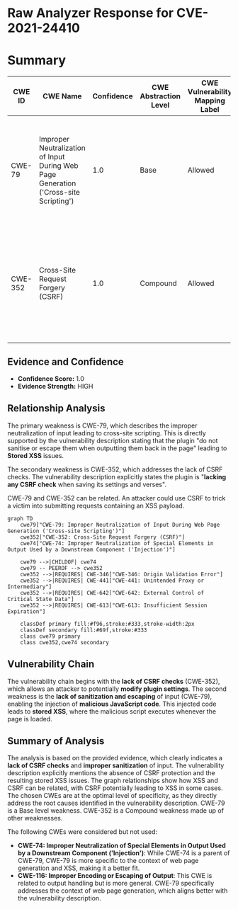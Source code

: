 # Raw Analyzer Response for CVE-2021-24410

# Summary
| CWE ID | CWE Name | Confidence | CWE Abstraction Level | CWE Vulnerability Mapping Label | CWE-Vulnerability Mapping Notes |
|---|---|---|---|---|---|
| CWE-79 | Improper Neutralization of Input During Web Page Generation ('Cross-site Scripting') | 1.0 | Base | Allowed | Primary CWE. The application does not neutralize input before placing it in a web page served to other users, leading to Stored XSS. |
| CWE-352 | Cross-Site Request Forgery (CSRF) | 1.0 | Compound | Allowed | Secondary CWE. The application lacks CSRF checks when saving settings and verses, allowing attackers to make unintended requests. |

## Evidence and Confidence

*   **Confidence Score:** 1.0
*   **Evidence Strength:** HIGH

## Relationship Analysis
The primary weakness is CWE-79, which describes the improper neutralization of input leading to cross-site scripting. This is directly supported by the vulnerability description stating that the plugin "do not sanitise or escape them when outputting them back in the page" leading to **Stored XSS** issues.

The secondary weakness is CWE-352, which addresses the lack of CSRF checks. The vulnerability description explicitly states the plugin is "**lacking any CSRF check** when saving its settings and verses".

CWE-79 and CWE-352 can be related. An attacker could use CSRF to trick a victim into submitting requests containing an XSS payload.

```mermaid
graph TD
    cwe79["CWE-79: Improper Neutralization of Input During Web Page Generation ('Cross-site Scripting')"]
    cwe352["CWE-352: Cross-Site Request Forgery (CSRF)"]
    cwe74["CWE-74: Improper Neutralization of Special Elements in Output Used by a Downstream Component ('Injection')"]

    cwe79 -->|CHILDOF| cwe74
    cwe79 -- PEEROF --> cwe352
    cwe352 -->|REQUIRES| CWE-346["CWE-346: Origin Validation Error"]
    cwe352 -->|REQUIRES| CWE-441["CWE-441: Unintended Proxy or Intermediary"]
    cwe352 -->|REQUIRES| CWE-642["CWE-642: External Control of Critical State Data"]
    cwe352 -->|REQUIRES| CWE-613["CWE-613: Insufficient Session Expiration"]

    classDef primary fill:#f96,stroke:#333,stroke-width:2px
    classDef secondary fill:#69f,stroke:#333
    class cwe79 primary
    class cwe352,cwe74 secondary
```

## Vulnerability Chain
The vulnerability chain begins with the **lack of CSRF checks** (CWE-352), which allows an attacker to potentially **modify plugin settings**.
The second weakness is the **lack of sanitization and escaping** of input (CWE-79), enabling the injection of **malicious JavaScript code**.
This injected code leads to **stored XSS**, where the malicious script executes whenever the page is loaded.

## Summary of Analysis
The analysis is based on the provided evidence, which clearly indicates a **lack of CSRF checks** and **improper sanitization** of input. The vulnerability description explicitly mentions the absence of CSRF protection and the resulting stored XSS issues.
The graph relationships show how XSS and CSRF can be related, with CSRF potentially leading to XSS in some cases. The chosen CWEs are at the optimal level of specificity, as they directly address the root causes identified in the vulnerability description. CWE-79 is a Base level weakness. CWE-352 is a Compound weakness made up of other weaknesses.

The following CWEs were considered but not used:

*   **CWE-74: Improper Neutralization of Special Elements in Output Used by a Downstream Component ('Injection')**: While CWE-74 is a parent of CWE-79, CWE-79 is more specific to the context of web page generation and XSS, making it a better fit.
*   **CWE-116: Improper Encoding or Escaping of Output**: This CWE is related to output handling but is more general. CWE-79 specifically addresses the context of web page generation, which aligns better with the vulnerability description.
